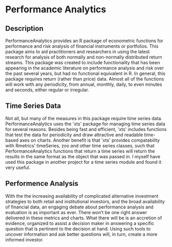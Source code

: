 Performance Analytics
====================
## Description
PerformanceAnalytics provides an R package of econometric functions for performance and risk analysis of financial instruments or portfolios. This package aims to aid practitioners and researchers in using the latest research for analysis of both normally and non-normally distributed return streams. This package was created to include functionality that has been appearing in the academic literature on performance analysis and risk over the past several years, but had no functional equivalent in R. In general, this package requires return (rather than price) data. Almost all of the functions will work with any periodicity, from annual, monthly, daily, to even minutes and seconds, either regular or irregular. 

## Time Series Data
Not all, but many of the measures in this package require time series data. PerformanceAnalytics uses the 'xts' package for managing time series data for several reasons. Besides being fast and efficient, 'xts' includes functions that test the data for periodicity and draw attractive and readable time-based axes on charts. Another benefit is that 'xts' provides compatability with Rmetrics’ timeSeries, zoo and other time series classes, such that PerformanceAnalytics functions that return a time series will return the results in the same format as the object that was passed in. I myself have used this package in another project for a time series module and found it very useful.

## Performence Analysis
With the the increasing availability of complicated alternative investment strategies to both retail and institutional investors, and the broad availability of financial data, an engaging debate about performance analysis and evaluation is as important as ever. There won’t be one right answer delivered in these metrics and charts. What there will be is an accretion of evidence, organized to assist a decision maker in answering a specific question that is pertinent to the decision at hand. Using such tools to uncover information and ask better questions will, in turn, create a more informed investor.
